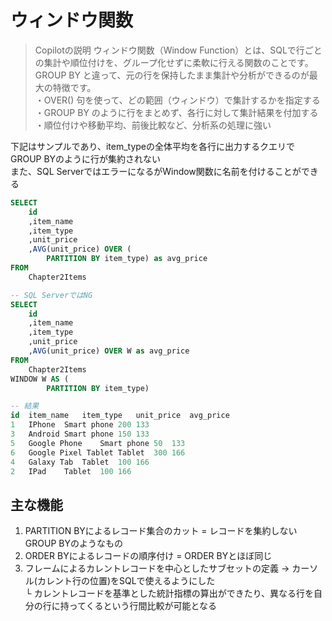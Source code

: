 # ウィンドウ関数
> Copilotの説明
> ウィンドウ関数（Window Function）とは、SQLで行ごとの集計や順位付けを、グループ化せずに柔軟に行える関数のことです。  
> GROUP BY と違って、元の行を保持したまま集計や分析ができるのが最大の特徴です。  
> ・OVER() 句を使って、どの範囲（ウィンドウ）で集計するかを指定する  
> ・GROUP BY のように行をまとめず、各行に対して集計結果を付加する  
> ・順位付けや移動平均、前後比較など、分析系の処理に強い  

下記はサンプルであり、item_typeの全体平均を各行に出力するクエリでGROUP BYのように行が集約されない  
また、SQL ServerではエラーになるがWindow関数に名前を付けることができる
``` SQL
SELECT
	id
	,item_name
	,item_type
	,unit_price
	,AVG(unit_price) OVER (
		PARTITION BY item_type) as avg_price
FROM
	Chapter2Items

-- SQL ServerではNG
SELECT
	id
	,item_name
	,item_type
	,unit_price
	,AVG(unit_price) OVER W as avg_price
FROM
	Chapter2Items
WINDOW W AS (
		PARTITION BY item_type)

-- 結果
id	item_name	item_type	unit_price	avg_price
1	IPhone	Smart phone	200	133
3	Android	Smart phone	150	133
5	Google Phone	Smart phone	50	133
6	Google Pixel Tablet	Tablet	300	166
4	Galaxy Tab	Tablet	100	166
2	IPad	Tablet	100	166
```

## 主な機能
1. PARTITION BYによるレコード集合のカット = レコードを集約しないGROUP BYのようなもの
2. ORDER BYによるレコードの順序付け = ORDER BYとほぼ同じ
3. フレームによるカレントレコードを中心としたサブセットの定義 -> カーソル(カレント行の位置)をSQLで使えるようにした  
└ カレントレコードを基準とした統計指標の算出ができたり、異なる行を自分の行に持ってくるという行間比較が可能となる 
